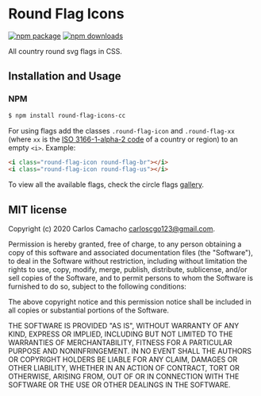 # Round Flag Icons

[![npm package](https://img.shields.io/npm/v/round-flag-icons.svg)](https://www.npmjs.org/package/round-flag-icons-cc) [![npm downloads](http://img.shields.io/npm/dm/round-flag-icons.svg)](https://www.npmjs.org/package/round-flag-icons-cc)

All country round svg flags in CSS.

## Installation and Usage

### NPM

```bash
$ npm install round-flag-icons-cc
```

For using flags add the classes `.round-flag-icon` and `.round-flag-xx` (where `xx` is the [ISO 3166-1-alpha-2 code](https://www.iso.org/obp/ui/#search/code/) of a country or region) to an empty `<i>`. Example:

```html
<i class="round-flag-icon round-flag-br"></i>
<i class="round-flag-icon round-flag-us"></i>
```

To view all the available flags, check the circle flags [gallery](https://hatscripts.github.io/circle-flags/all-flags.html).

## MIT license

Copyright (c) 2020 Carlos Camacho <carloscgo123@gmail.com>.

Permission is hereby granted, free of charge, to any person obtaining a copy of this software and associated documentation files (the "Software"), to deal in the Software without restriction, including without limitation the rights to use, copy, modify, merge, publish, distribute, sublicense, and/or sell copies of the Software, and to permit persons to whom the Software is furnished to do so, subject to the following conditions:

The above copyright notice and this permission notice shall be included in all copies or substantial portions of the Software.

THE SOFTWARE IS PROVIDED "AS IS", WITHOUT WARRANTY OF ANY KIND, EXPRESS OR IMPLIED, INCLUDING BUT NOT LIMITED TO THE WARRANTIES OF MERCHANTABILITY, FITNESS FOR A PARTICULAR PURPOSE AND NONINFRINGEMENT. IN NO EVENT SHALL THE AUTHORS OR COPYRIGHT HOLDERS BE LIABLE FOR ANY CLAIM, DAMAGES OR OTHER LIABILITY, WHETHER IN AN ACTION OF CONTRACT, TORT OR OTHERWISE, ARISING FROM, OUT OF OR IN CONNECTION WITH THE SOFTWARE OR THE USE OR OTHER DEALINGS IN THE SOFTWARE.
